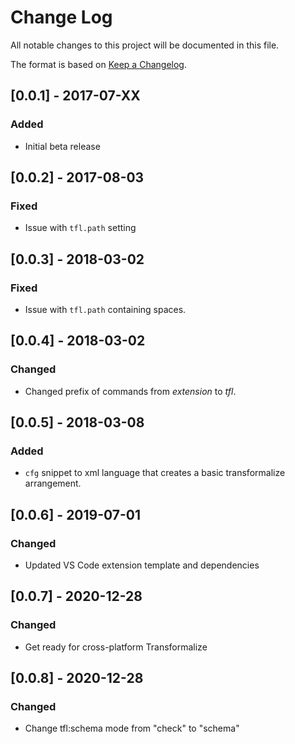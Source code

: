 # Change Log
All notable changes to this project will be documented in this file.

The format is based on [Keep a Changelog](http://keepachangelog.com/en/1.0.0/).

## [0.0.1] - 2017-07-XX
### Added
- Initial beta release

## [0.0.2] - 2017-08-03
### Fixed
- Issue with `tfl.path` setting

## [0.0.3] - 2018-03-02
### Fixed
- Issue with `tfl.path` containing spaces.

## [0.0.4] - 2018-03-02
### Changed
- Changed prefix of commands from *extension* to *tfl*.

## [0.0.5] - 2018-03-08
### Added
- `cfg` snippet to xml language that creates a basic transformalize arrangement.

## [0.0.6] - 2019-07-01
### Changed
- Updated VS Code extension template and dependencies

## [0.0.7] - 2020-12-28
### Changed
- Get ready for cross-platform Transformalize

## [0.0.8] - 2020-12-28
### Changed
- Change tfl:schema mode from "check" to "schema"